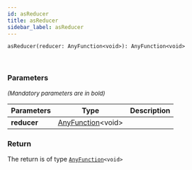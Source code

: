 ```yaml
---
id: asReducer
title: asReducer
sidebar_label: asReducer
---
```


```tsx
asReducer(reducer: AnyFunction<void>): AnyFunction<void>
```
<br/>



### Parameters

<font size="2"><i>(Mandatory parameters are in bold)</i></font>

| Parameters | Type | Description |
| --------- | ---- | ----------- |
| **reducer** | [AnyFunction](/framework-api/types/AnyFunction.md)<void\> |  |


### Return



The return is of type <code>[AnyFunction](/framework-api/types/AnyFunction.md)<void\></code>